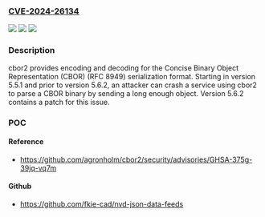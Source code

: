 ### [CVE-2024-26134](https://cve.mitre.org/cgi-bin/cvename.cgi?name=CVE-2024-26134)
![](https://img.shields.io/static/v1?label=Product&message=cbor2&color=blue)
![](https://img.shields.io/static/v1?label=Version&message=%3D%20%3E%3D%205.5.1%2C%20%3C%205.6.2%20&color=brighgreen)
![](https://img.shields.io/static/v1?label=Vulnerability&message=CWE-120%3A%20Buffer%20Copy%20without%20Checking%20Size%20of%20Input%20('Classic%20Buffer%20Overflow')&color=brighgreen)

### Description

cbor2 provides encoding and decoding for the Concise Binary Object Representation (CBOR) (RFC 8949) serialization format. Starting in version 5.5.1 and prior to version 5.6.2, an attacker can crash a service using cbor2 to parse a CBOR binary by sending a long enough object. Version 5.6.2 contains a patch for this issue.

### POC

#### Reference
- https://github.com/agronholm/cbor2/security/advisories/GHSA-375g-39jq-vq7m

#### Github
- https://github.com/fkie-cad/nvd-json-data-feeds


